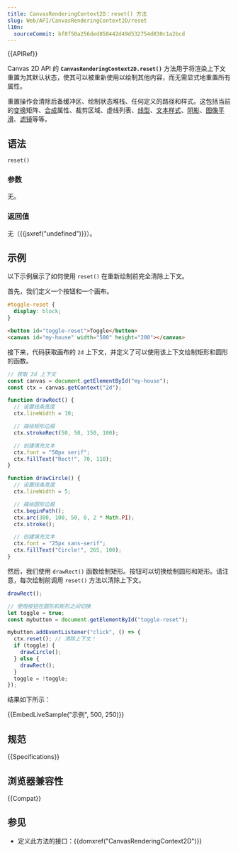 ```yaml
---
title: CanvasRenderingContext2D：reset() 方法
slug: Web/API/CanvasRenderingContext2D/reset
l10n:
  sourceCommit: bf8f50a256ded858442d49d532754d830c1a2bcd
---
```


{{APIRef}}

Canvas 2D API 的 **`CanvasRenderingContext2D.reset()`** 方法用于将渲染上下文重置为其默认状态，使其可以被重新使用以绘制其他内容，而无需显式地重置所有属性。

重置操作会清除后备缓冲区、绘制状态堆栈、任何定义的路径和样式。这包括当前的[变换](/zh-CN/docs/Web/API/CanvasRenderingContext2D#变换)矩阵、[合成](/zh-CN/docs/Web/API/CanvasRenderingContext2D#合成)属性、裁剪区域、虚线列表、[线型](/zh-CN/docs/Web/API/CanvasRenderingContext2D#线型)、[文本样式](/zh-CN/docs/Web/API/CanvasRenderingContext2D#文本样式)、[阴影](/zh-CN/docs/Web/API/CanvasRenderingContext2D#阴影)、[图像平滑](/zh-CN/docs/Web/API/CanvasRenderingContext2D#图像平滑)、[滤镜](/zh-CN/docs/Web/API/CanvasRenderingContext2D#滤镜)等等。

## 语法

```js-nolint
reset()
```

### 参数

无。

### 返回值

无（{{jsxref("undefined")}}）。

## 示例

以下示例展示了如何使用 `reset()` 在重新绘制前完全清除上下文。

首先，我们定义一个按钮和一个画布。

```css
#toggle-reset {
  display: block;
}
```

```html
<button id="toggle-reset">Toggle</button>
<canvas id="my-house" width="500" height="200"></canvas>
```

接下来，代码获取画布的 `2d` 上下文，并定义了可以使用该上下文绘制矩形和圆形的函数。

```js
// 获取 2d 上下文
const canvas = document.getElementById("my-house");
const ctx = canvas.getContext("2d");

function drawRect() {
  // 设置线条宽度
  ctx.lineWidth = 10;

  // 描绘矩形边框
  ctx.strokeRect(50, 50, 150, 100);

  // 创建填充文本
  ctx.font = "50px serif";
  ctx.fillText("Rect!", 70, 110);
}

function drawCircle() {
  // 设置线条宽度
  ctx.lineWidth = 5;

  // 描绘圆形边框
  ctx.beginPath();
  ctx.arc(300, 100, 50, 0, 2 * Math.PI);
  ctx.stroke();

  // 创建填充文本
  ctx.font = "25px sans-serif";
  ctx.fillText("Circle!", 265, 100);
}
```

然后，我们使用 `drawRect()` 函数绘制矩形。按钮可以切换绘制圆形和矩形。请注意，每次绘制前调用 `reset()` 方法以清除上下文。

```js
drawRect();

// 使用按钮在圆形和矩形之间切换
let toggle = true;
const mybutton = document.getElementById("toggle-reset");

mybutton.addEventListener("click", () => {
  ctx.reset(); // 清除上下文！
  if (toggle) {
    drawCircle();
  } else {
    drawRect();
  }
  toggle = !toggle;
});
```

结果如下所示：

{{EmbedLiveSample("示例", 500, 250)}}

## 规范

{{Specifications}}

## 浏览器兼容性

{{Compat}}

## 参见

- 定义此方法的接口：{{domxref("CanvasRenderingContext2D")}}
